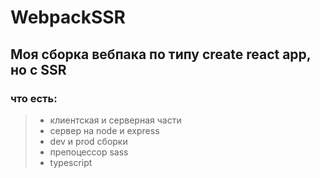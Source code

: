 # WebpackSSR

## Моя сборка вебпака по типу create react app, но с SSR

### что есть:

> - клиентская и серверная части
> - сервер на node и express
> - dev и prod сборки
> - препоцессор sass
> - typescript
